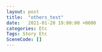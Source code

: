 ```yaml
---
layout: post
title:  "others_test"
date:   2021-01-20 19:00:00 +0000
categories: Etc
Tags: Story Etc
SceneCode: []
---
```

